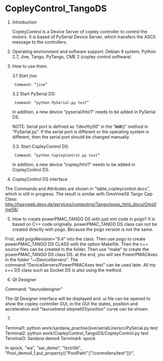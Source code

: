 # CopleyControl_TangoDS

1. Introduction

	CopleyControl is a Device Server of copley controller to control the motors. It is based of PySerial Device Server, which transfers the ASCII message to the controllers. 

2. Operating environment and software support: 
	Debian 9 system,
	Python 2.7,
	Jive, 
	Tango, PyTango,
	CME 2 (copley control software)

3. How to use them. 

	3.1 Start jive:

 		Command: “jive”

	3.2 Start PySerial DS:

 		Command: “python PySerial.py test”

	In addition, a new device “pyserial/hhl/1” needs to be added in PySerial DS. 


	NOTE: Serial port is defined as “/dev/ttyS0” in the “__init__()” method in “PySerial.py”. If the serial port is different or the operating system is different, then the serial port should be changed manually. 

	3.3. Start CopleyControl DS:

 		Command: “python CopleyControl.py test”

	In addition, a new device “copley/hhl/1” needs to be added in CopleyControl DS. 



4. CopleyControl DS interface 

The Commands and Attributes are shown in "table_copleycontrol.docx", which is still in progress. The result is similar with OmsVme58 Tango Cpp Class: http://hasyweb.desy.de/services/computing/Tango/pogo_html_docu/OmsVme58/

5. How to create powerPMAC_TANGO DS with just xmi code in pogo? It is based on C++ code originally.
powerPMAC_TANGO DS class can not be created directly with pogo. Because the pogo version is not the same.

Frist, add pogoRevision="9.4" into the class. <classes name="PowerPMACAxes" pogoRevision="9.4">
	Then use pogo to create powerPMAC_TANGO DS CLASS with the option Makefile. Then the c++ source files can be created in the folder. Then use "make" to create the powerPMAC_TANGO DS class DS. at the end, you will see PowerPMACAxes in the folder "~/DeviceServers". The command:"DeviceServers/PowerPMACAxes test" can be used later. All my c++ DS class such as Socket DS is also using the method. 

6. Qt Designer

  Command: "taurusdesigner"
  
  The Qt Designer interface will be displayed and .ui file can be opened to show the copley controller GUI, in the GUI the states, position and acceleration and "taurustrend stepnet01/position" curve can be shown.


7. 
  Terminal1: python work/sardana_practise/jive/serialLine/src/PySerial.py test
  Terminal2: python work/CopleyControl_TangoDS/CopleyControl.py test
  Terminal3: Sardana demo4
  Terminal4: spock

  In spock, "wa", "sar_demo", "lsctrllib", "Pool_demo4_1.put_property({"PoolPath":["/controllers/test"]})", 

	

